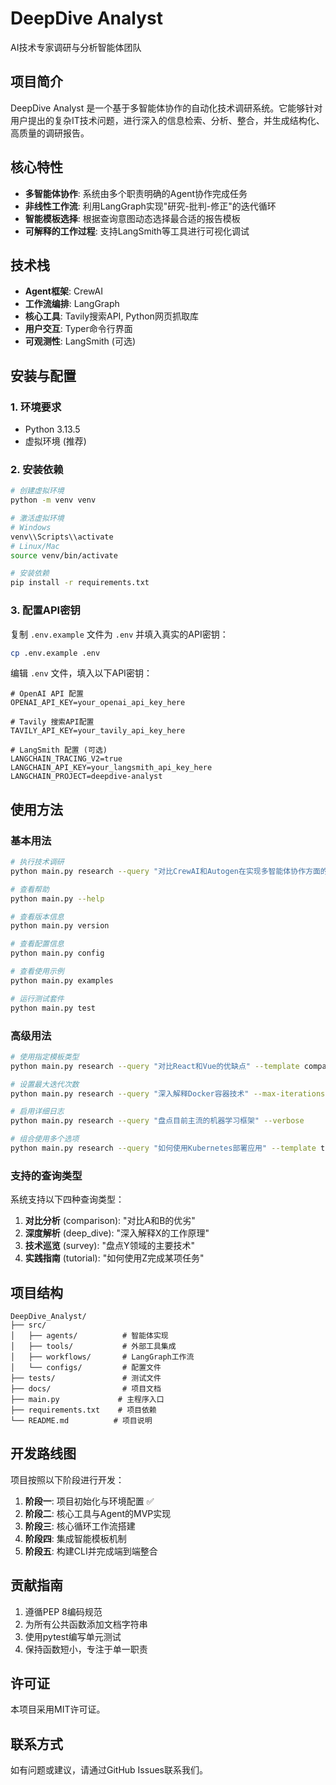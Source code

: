 # DeepDive Analyst

AI技术专家调研与分析智能体团队

## 项目简介

DeepDive Analyst 是一个基于多智能体协作的自动化技术调研系统。它能够针对用户提出的复杂IT技术问题，进行深入的信息检索、分析、整合，并生成结构化、高质量的调研报告。

## 核心特性

- **多智能体协作**: 系统由多个职责明确的Agent协作完成任务
- **非线性工作流**: 利用LangGraph实现"研究-批判-修正"的迭代循环
- **智能模板选择**: 根据查询意图动态选择最合适的报告模板
- **可解释的工作过程**: 支持LangSmith等工具进行可视化调试

## 技术栈

- **Agent框架**: CrewAI
- **工作流编排**: LangGraph
- **核心工具**: Tavily搜索API, Python网页抓取库
- **用户交互**: Typer命令行界面
- **可观测性**: LangSmith (可选)

## 安装与配置

### 1. 环境要求

- Python 3.13.5
- 虚拟环境 (推荐)

### 2. 安装依赖

```bash
# 创建虚拟环境
python -m venv venv

# 激活虚拟环境
# Windows
venv\\Scripts\\activate
# Linux/Mac
source venv/bin/activate

# 安装依赖
pip install -r requirements.txt
```

### 3. 配置API密钥

复制 `.env.example` 文件为 `.env` 并填入真实的API密钥：

```bash
cp .env.example .env
```

编辑 `.env` 文件，填入以下API密钥：

```env
# OpenAI API 配置
OPENAI_API_KEY=your_openai_api_key_here

# Tavily 搜索API配置
TAVILY_API_KEY=your_tavily_api_key_here

# LangSmith 配置 (可选)
LANGCHAIN_TRACING_V2=true
LANGCHAIN_API_KEY=your_langsmith_api_key_here
LANGCHAIN_PROJECT=deepdive-analyst
```

## 使用方法

### 基本用法

```bash
# 执行技术调研
python main.py research --query "对比CrewAI和Autogen在实现多智能体协作方面的异同点" --output "comparison_report.md"

# 查看帮助
python main.py --help

# 查看版本信息
python main.py version

# 查看配置信息
python main.py config

# 查看使用示例
python main.py examples

# 运行测试套件
python main.py test
```

### 高级用法

```bash
# 使用指定模板类型
python main.py research --query "对比React和Vue的优缺点" --template comparison

# 设置最大迭代次数
python main.py research --query "深入解释Docker容器技术" --max-iterations 5

# 启用详细日志
python main.py research --query "盘点目前主流的机器学习框架" --verbose

# 组合使用多个选项
python main.py research --query "如何使用Kubernetes部署应用" --template tutorial --max-iterations 3 --verbose --output "k8s_guide.md"
```

### 支持的查询类型

系统支持以下四种查询类型：

1. **对比分析** (comparison): "对比A和B的优劣"
2. **深度解析** (deep_dive): "深入解释X的工作原理"
3. **技术巡览** (survey): "盘点Y领域的主要技术"
4. **实践指南** (tutorial): "如何使用Z完成某项任务"

## 项目结构

```
DeepDive_Analyst/
├── src/
│   ├── agents/          # 智能体实现
│   ├── tools/           # 外部工具集成
│   ├── workflows/       # LangGraph工作流
│   └── configs/         # 配置文件
├── tests/               # 测试文件
├── docs/                # 项目文档
├── main.py             # 主程序入口
├── requirements.txt    # 项目依赖
└── README.md          # 项目说明
```

## 开发路线图

项目按照以下阶段进行开发：

1. **阶段一**: 项目初始化与环境配置 ✅
2. **阶段二**: 核心工具与Agent的MVP实现
3. **阶段三**: 核心循环工作流搭建
4. **阶段四**: 集成智能模板机制
5. **阶段五**: 构建CLI并完成端到端整合

## 贡献指南

1. 遵循PEP 8编码规范
2. 为所有公共函数添加文档字符串
3. 使用pytest编写单元测试
4. 保持函数短小，专注于单一职责

## 许可证

本项目采用MIT许可证。

## 联系方式

如有问题或建议，请通过GitHub Issues联系我们。
